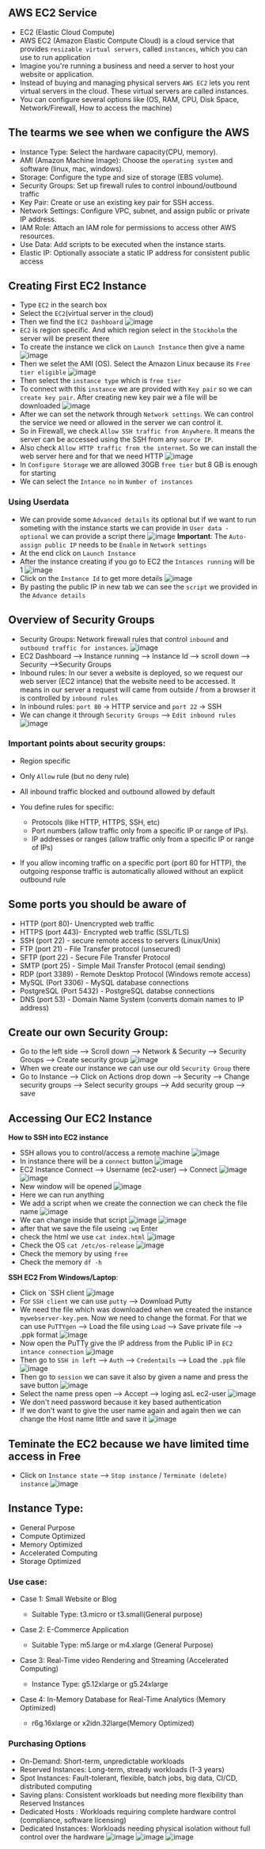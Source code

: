 ## AWS EC2 Service
- EC2 (Elastic Cloud Compute)
- AWS EC2 (Amazon Elastic Compute Cloud) is a cloud service that provides `resizable virtual servers`, called `instances`, which you can use to run application
- Imagine you're running a business and need a server to host your website or application.
- Instead of buying and managing physical servers `AWS EC2` lets you rent virtual servers in the cloud. These virtual servers are called instances.
- You can configure several options like (OS, RAM, CPU, Disk Space, Network/Firewall, How to access the machine)

## The tearms we see when we configure the AWS
- Instance Type: Select the hardware capacity(CPU, memory).
- AMI (Amazon Machine Image): Choose the `operating system` and software (linux, mac, windows).
- Storage: Configure the type and size of storage (EBS volume).
- Security Groups: Set up firewall rules to control inbound/outbound traffic
- Key Pair: Create or use an existing key pair for SSH access.
- Network Settings: Configure VPC, subnet, and assign public or private IP address.
- IAM Role: Attach an IAM role for permissions to access other AWS resources.
- Use Data: Add scripts to be executed when the instance starts.
- Elastic IP: Optionally associate a static IP address for consistent public access

## Creating First EC2 Instance
- Type `EC2` in the search box
- Select the `EC2`(virtual server in the cloud)
- Then we find the `EC2 Dashboard`
![image](https://github.com/user-attachments/assets/16d608de-53f8-4278-946b-1af019804449)
- `EC2` is region specific. And which region select in the `Stockholm` the server will be present there
- To create the instance we click on `Launch Instance` then give a name
![image](https://github.com/user-attachments/assets/af1c17a9-e633-46ed-aca8-da9cc7a653be)
- Then we selet the AMI (OS). Select the Amazon Linux because its `Free tier eligible`
![image](https://github.com/user-attachments/assets/dab4060c-3b75-47fb-a0b9-858bd87b0489)
- Then select the `instance type` which is `free tier`
- To connect with this `instance` we are provided with `Key pair` so we can `create key pair`. After creating new key pair we a file will be downloaded
![image](https://github.com/user-attachments/assets/21599c5a-569a-42bf-9e69-4051e16624d6)
- After we can set the network through `Network settings`. We can control the service we need or allowed in the server we can control it.
- So in Firewall, we check `Allow SSH traffic from Anywhere`. It means the server can be accessed using the SSH from any `source IP`.
- Also check `Allow HTTP traffic from the internet`. So we can install the web server here and for that we need HTTP
![image](https://github.com/user-attachments/assets/cae15261-615b-4916-982d-978bc05ceb04)
- In `Configure Storage` we are allowed 30GB `free tier` but 8 GB is enough for starting
- We can select the `Intance no` in `Number of instances`

### Using Userdata
- We can provide some `Advanced details` its optional but if we want to run someting with the instance starts we can provide in `User data - optional` we can provide a script there
![image](https://github.com/user-attachments/assets/d81a0cd6-3300-48bb-9c7b-f03e0b38e225)
**Important**: The `Auto-assign public IP` needs to be `Enable` in `Network settings`
- At the end click on `Launch Instance`
- After the instance creating if you go to EC2 the `Intances running` will be 1
![image](https://github.com/user-attachments/assets/234dde98-1e74-4871-9068-3e6bf4791ddd)
- Click on the `Instance Id` to get more details
![image](https://github.com/user-attachments/assets/0f2ed226-8e2f-4226-b145-18f20851fd14)
- By pasting the public IP in new tab we can see the `script` we provided in the `Advance details`

## Overview of Security Groups
- Security Groups: Network firewall rules that control `inbound` and `outbound traffic for instances`.
![image](https://github.com/user-attachments/assets/12b5781c-0688-4829-a4f4-f6958e5e994e)
- EC2 Dashboard --> Instance running --> Instance Id --> scroll down --> Security -->Security Groups
- Inbound rules: In our sever a website is deployed, so we request our web server (EC2 intance) that the website need to be accessed. It means in our server a request will came from outside / from a browser it is controlled by `inbound rules`
- In inbound rules: `port 80` -> HTTP service and `port 22` -> SSH
- We can change it through `Security Groups` --> `Edit inbound rules`
![image](https://github.com/user-attachments/assets/46abc71b-f19a-4034-a2a3-606d0cce4e74)

### Important points about security groups:
- Region specific
- Only `Allow` rule (but no deny rule)
- All inbound traffic blocked and outbound allowed by default
- You define rules for specific:
  - Protocols (like HTTP, HTTPS, SSH, etc)
  - Port numbers (allow traffic only from a specific IP or range of IPs).
  - IP addresses or ranges (allow traffic only from a specific IP or range of IPs)
 
- If you allow incoming traffic on a specific port (port 80 for HTTP), the outgoing response traffic is automatically allowed without an explicit outbound rule

## Some ports you should be aware of
- HTTP (port 80)- Unencrypted web traffic
- HTTPS (port 443)- Encrypted web traffic (SSL/TLS)
- SSH (port 22) - secure remote access to servers (Linux/Unix)
- FTP (port 21) - File Transfer protocol (unsecured)
- SFTP (port 22) - Secure File Transfer Protocol
- SMTP (port 25) - Simple Mail Transfer Protocol (email sending)
- RDP (port 3389) - Remote Desktop Protocol (Windows remote access)
- MySQL (Port 3306) - MySQL database connections
- PostgreSQL (Port 5432) - PostgreSQL databse connections
- DNS (port 53) - Domain Name System (converts domain names to IP address)

## Create our own Security Group:
- Go to the left side --> Scroll down --> Network & Security --> Security Groups --> Create security group
![image](https://github.com/user-attachments/assets/ccf5d814-eab4-45f6-bf73-3fb773fb2996)
- When we create our instance we can use our old `Security Group` there
- Go to Instance --> Click on Actions drop down --> Security --> Change security groups --> Select security groups --> Add security group --> save

## Accessing Our EC2 Instance
**How to SSH into EC2 instance**
- SSH allows you to control/access a remote machine
![image](https://github.com/user-attachments/assets/173188a0-4cf3-4abd-9d75-7e0e772a1186)
- In instance there will be a `connect` button
![image](https://github.com/user-attachments/assets/8f106b1c-6b80-44a3-9d2f-0741760b03ec)
- EC2 Instance Connect --> Username (ec2-user) --> Connect
![image](https://github.com/user-attachments/assets/ddb11419-2ee4-44d4-9e62-4bb5aa8001dd)
![image](https://github.com/user-attachments/assets/918fdb35-ec4e-4d48-aced-ba715100316c)
- New window will be opened
![image](https://github.com/user-attachments/assets/019ef58c-778d-41a5-bdc4-10285d83ded0)
- Here we can run anything
- We add a script when we create the connection we can check the file name
![image](https://github.com/user-attachments/assets/087e3881-f28c-4c7d-b882-275b52214ef5)
- We can change inside that script
![image](https://github.com/user-attachments/assets/4d9798b9-9824-400e-b642-8f25fe2c7482)
![image](https://github.com/user-attachments/assets/ba9bba69-f2d9-474a-b3ad-6e2b8a674bea)
- after that we save the file useing `:wq` Enter
- check the html we use `cat index.html`
![image](https://github.com/user-attachments/assets/b6c437cb-4b85-4e56-a04c-a1a1c4140513)
- Check the OS `cat /etc/os-release`
![image](https://github.com/user-attachments/assets/81c83847-e3c9-4334-b469-ded698c7a0fc)
- Check the memory by using `free`
- Check the memory `df -h`

**SSH EC2 From Windows/Laptop**:
- Click on `SSH client
![image](https://github.com/user-attachments/assets/ea5ba3f9-1a32-4e62-ac64-3e9ac8d957c9)
- For `SSH client` we can use `putty` --> Download Putty
- We need the file which was downloaded when we created the instance `mywebserver-key.pem`. Now we need to change the format. For that we can use `PuTTYgen` --> Load the file using `Load` --> Save private file --> .ppk format
![image](https://github.com/user-attachments/assets/3da2c810-3e2b-4f75-91e4-93f9dddd359a)
- Now open the PuTTy give the IP address from the Public IP in `EC2 intance connection`
![image](https://github.com/user-attachments/assets/30f5dd20-a3b3-4d84-a6fc-9c7823bd2214)
- Then go to `SSH in left` --> `Auth` --> `Credentails` --> Load the `.ppk` file
![image](https://github.com/user-attachments/assets/6e7ca329-2e4e-4a39-8d23-ce9e91b5c06b)
- Then go to `session` we can save it also by given a name and press the save button
![image](https://github.com/user-attachments/assets/55ce246e-9555-473a-bb3b-ef698985f2b0)
- Select the name press open --> Accept --> loging asL ec2-user
![image](https://github.com/user-attachments/assets/c84ce816-aaac-4a7c-aee0-637e2f907175)
- We don't need password because it key based authentication
- If we don't want to give the user name again and again then we can change the Host name little and save it
![image](https://github.com/user-attachments/assets/a6bab7f1-ba22-4731-8ce0-2aa287b11988)

## Teminate the EC2 because we have limited time access in Free
- Click on `Instance state` --> `Stop instance` / `Terminate (delete) instance`
![image](https://github.com/user-attachments/assets/c9382d67-969a-4b92-aad0-a52e81502111)

## Instance Type:
- General Purpose
- Compute Optimized
- Memory Optimized
- Accelerated Computing
- Storage Optimized

### Use case:
- Case 1: Small Website or Blog
  - Suitable Type: t3.micro or t3.small(General purpose)

- Case 2: E-Commerce Application
  - Suitable Type: m5.large or m4.xlarge (General Purpose)
 
- Case 3: Real-Time video Rendering and Streaming (Accelerated Computing)
  - Instance Type: g5.12xlarge or g5.24xlarge
 
- Case 4: In-Memory Database for Real-Time Analytics (Memory Optimized)
  - r6g.16xlarge or x2idn.32large(Memory Optimized)
 
### Purchasing Options
- On-Demand: Short-term, unpredictable workloads
- Reserved Instances: Long-term, stready workloads (1-3 years)
- Spot Instances: Fault-tolerant, flexible, batch jobs, big data, CI/CD, distributed computing
- Saving plans: Consistent workloads but needing more flexibility than Reserved Instances
- Dedicated Hosts : Workloads requiring complete hardware control (compliance, software licensing)
- Dedicated Instances: Workloads needing physical isolation without full control over the hardware
![image](https://github.com/user-attachments/assets/50c887b0-eeca-4b23-85da-90054fffc996)
![image](https://github.com/user-attachments/assets/fc1f298e-f681-49eb-90a2-9275c6b70e3e)
![image](https://github.com/user-attachments/assets/f5548874-cd07-48e9-9933-6f5958d15e5c)









